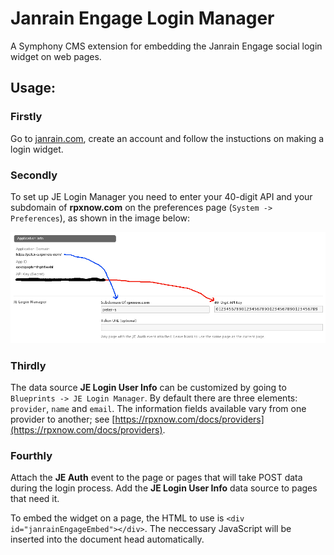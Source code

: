 # Janrain Engage Login Manager #

A Symphony CMS extension for embedding the Janrain Engage social login widget on web pages.

## Usage: ##

### Firstly ###
Go to [janrain.com](http://janrain.com), create an account and follow the instuctions on making a login widget.

### Secondly ###
To set up JE Login Manager you need to enter your 40-digit API and your subdomain of **rpxnow.com** on the preferences page (`System -> Preferences`), as shown in the image below:

![Setup image](assets/je_setup.png)

### Thirdly ###
The data source **JE Login User Info** can be customized by going to `Blueprints -> JE Login Manager`. By default there are three elements: `provider`, `name` and `email`. The information fields available vary from one provider to another; see [https://rpxnow.com/docs/providers](https://rpxnow.com/docs/providers).

### Fourthly ###
Attach the **JE Auth** event to the page or pages that will take POST data during the login process. Add the **JE Login User Info** data source to pages that need it.

To embed the widget on a page, the HTML to use is `<div id="janrainEngageEmbed"></div>`. The neccessary JavaScript will be inserted into the document head automatically.